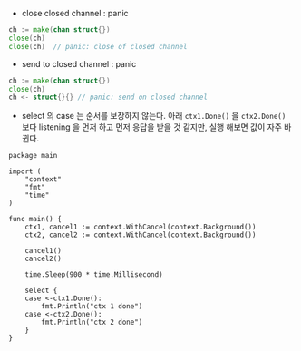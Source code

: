 - close closed channel : panic 
```go
ch := make(chan struct{})
close(ch)
close(ch)  // panic: close of closed channel
```

- send to closed channel : panic
```go
ch := make(chan struct{})
close(ch)
ch <- struct{}{} // panic: send on closed channel
```

- select 의 case 는 순서를 보장하지 않는다.
아래 `ctx1.Done()` 을 `ctx2.Done()` 보다 listening 을 먼저 하고 먼저 응답을 받을 것 같지만, 실행 해보면 값이 자주 바뀐다. 
```golang
package main

import (
	"context"
	"fmt"
	"time"
)

func main() {
	ctx1, cancel1 := context.WithCancel(context.Background())
	ctx2, cancel2 := context.WithCancel(context.Background())

	cancel1()
	cancel2()

	time.Sleep(900 * time.Millisecond)

	select {
	case <-ctx1.Done():
		fmt.Println("ctx 1 done")
	case <-ctx2.Done():
		fmt.Println("ctx 2 done")
	}
}
```
